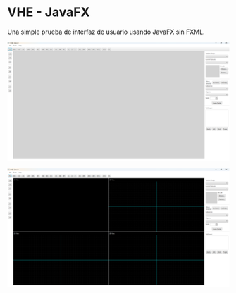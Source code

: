 # VHE - JavaFX

Una simple prueba de interfaz de usuario usando JavaFX sin FXML.

![](/docs/main-view.png)

![](/docs/editor-view.png)